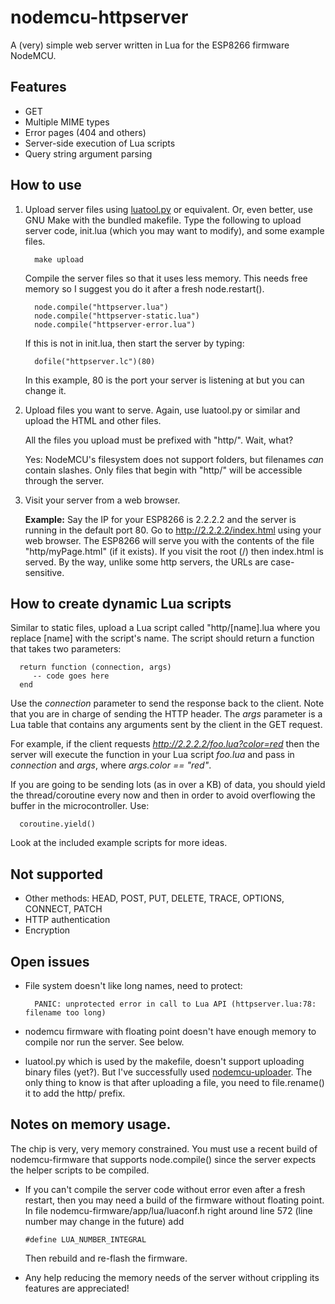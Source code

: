 # nodemcu-httpserver
A (very) simple web server written in Lua for the ESP8266 firmware NodeMCU.

## Features

* GET
* Multiple MIME types
* Error pages (404 and others)
* Server-side execution of Lua scripts
* Query string argument parsing

## How to use

1. Upload server files using [luatool.py](https://github.com/4refr0nt/luatool) or equivalent.
   Or, even better, use GNU Make with the bundled makefile. Type the following to upload
   server code, init.lua (which you may want to modify), and some example files.

         make upload

   Compile the server files so that it uses less memory. This needs free memory so I suggest
   you do it after a fresh node.restart().

         node.compile("httpserver.lua")
         node.compile("httpserver-static.lua")
         node.compile("httpserver-error.lua")

   If this is not in init.lua, then start the server by typing:

         dofile("httpserver.lc")(80)

   In this example, 80 is the port your server is listening at but you can change it.

2. Upload files you want to serve.
   Again, use luatool.py or similar and upload the HTML and other files.

   All the files you upload must be prefixed with "http/". Wait, what?

   Yes: NodeMCU's filesystem does not support folders, but filenames *can* contain slashes.
   Only files that begin with "http/" will be accessible through the server.

3. Visit your server from a web browser.

   __Example:__ Say the IP for your ESP8266 is 2.2.2.2 and the server is
   running in the default port 80. Go to http://2.2.2.2/index.html using your web browser. The ESP8266 will serve you with the contents
   of the file "http/myPage.html" (if it exists). If you visit the root (/)
   then index.html is served. By the way, unlike some http servers, the URLs are case-sensitive.

## How to create dynamic Lua scripts

   Similar to static files, upload a Lua script called "http/[name].lua where you replace [name] with the script's name.
   The script should return a function that takes two parameters:

      return function (connection, args)
         -- code goes here
      end

   Use the _connection_ parameter to send the response back to the client. Note that you are in charge of sending the HTTP header.
   The _args_ parameter is a Lua table that contains any arguments sent by the client in the GET request.

   For example, if the client requests _http://2.2.2.2/foo.lua?color=red_ then the server will execute the function
   in your Lua script _foo.lua_ and pass in _connection_ and _args_, where _args.color == "red"_.

   If you are going to be sending lots (as in over a KB) of data, you should yield the thread/coroutine every now and then
   in order to avoid overflowing the buffer in the microcontroller. Use:

      coroutine.yield()

   Look at the included example scripts for more ideas.


## Not supported

* Other methods: HEAD, POST, PUT, DELETE, TRACE, OPTIONS, CONNECT, PATCH
* HTTP authentication
* Encryption

## Open issues

* File system doesn't like long names, need to protect:

        PANIC: unprotected error in call to Lua API (httpserver.lua:78: filename too long)

* nodemcu firmware with floating point doesn't have enough memory to compile nor run the server. See below.

* luatool.py which is used by the makefile, doesn't support uploading binary files (yet?).
  But I've successfully used [nodemcu-uploader](https://github.com/kmpm/nodemcu-uploader). The only
  thing to know is that after uploading a file, you need to file.rename() it to add the http/ prefix.

## Notes on memory usage.

   The chip is very, very memory constrained. You must use a recent build of nodemcu-firmware that supports
   node.compile() since the server expects the helper scripts to be compiled.

   * If you can't compile the server code without error even after a fresh restart, then you may need a build
     of the firmware without floating point. In file nodemcu-firmware/app/lua/luaconf.h right around line 572 (line number
     may change in the future) add

         #define LUA_NUMBER_INTEGRAL

     Then rebuild and re-flash the firmware.

   * Any help reducing the memory needs of the server without crippling its features are appreciated!
